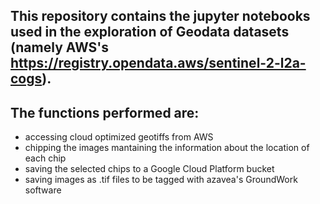 ## This repository contains the jupyter notebooks used in the exploration of Geodata datasets (namely AWS's https://registry.opendata.aws/sentinel-2-l2a-cogs).

## The functions performed are:
- accessing cloud optimized geotiffs from AWS
- chipping the images mantaining the information about the location of each chip
- saving the selected chips to a Google Cloud Platform bucket
- saving images as .tif files to be tagged with azavea's GroundWork software

